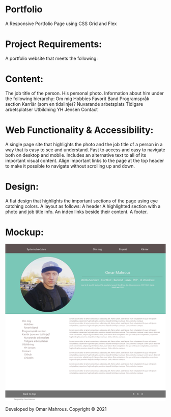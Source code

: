# Portfolio
A Responsive Portfolio Page using CSS Grid and Flex 


# Project Requirements:
A portfolio website that meets the following:


# Content:
The job title of the person.
His personal photo.
Information about him under the following hierarchy:
Om mig
Hobbies
Favorit Band
Programspråk section
Karriär (som en tidslinje)?
Nuvarande arbetsplats
Tidigare arbetsplatser
Utbildning
YH Jensen
Contact


# Web Functionality & Accessibility:
A single page site that highlights the photo and the job title of a person in a way that is easy to see and understand. Fast to access and easy to navigate both on desktop and mobile. Includes an alternative text to all of its important visual content. Align important links to the page at the top header to make it possible to navigate without scrolling up and down.


# Design:
A flat design that highlights the important sections of the page using eye catching colors.
A layout as follows:
A header
A highlighted section with a photo and job title info.
An index links beside their content.
A footer.


# Mockup:
![alt text](https://github.com/wpmeal/portfolio/blob/main/Mockup.jpg?raw=true)

Developed by Omar Mahrous. Copyright © 2021








